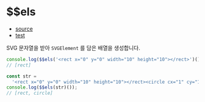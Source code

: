# \$\$els

- [source](./els.index.js)
- [test](./els.spec.js)

SVG 문자열을 받아 `SVGElement` 를 담은 배열을 생성합니다.

```javascript
console.log($$els('<rect x="0" y="0" width="10" height="10"></rect>')());
// [rect]
```

```javascript
const str =
  '<rect x="0" y="0" width="10" height="10"></rect><circle cx="1" cy="1" r="5"></circle>';
console.log($$els(str)());
// [rect, circle]
```
